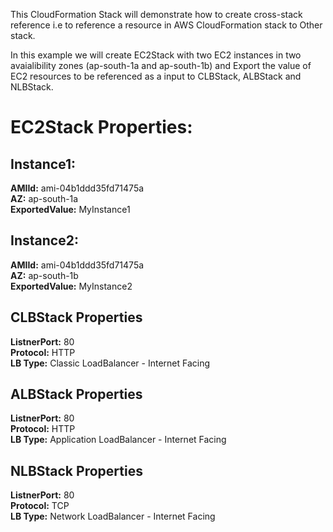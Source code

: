 This CloudFormation Stack will demonstrate how to create cross-stack reference i.e to reference a resource in AWS CloudFormation stack to Other stack.

In this example we will create EC2Stack with two EC2 instances in two avaialibility zones (ap-south-1a and ap-south-1b) and Export the value of EC2 resources to be referenced as a input to CLBStack, ALBStack and NLBStack.

# EC2Stack Properties:

## Instance1: 
  **AMIId:** ami-04b1ddd35fd71475a                                                                                                                                                 
  **AZ:** ap-south-1a                                                                                                                                                              
  **ExportedValue:** MyInstance1                                                                                                                                                   
  
## Instance2: 
  **AMIId:** ami-04b1ddd35fd71475a                                                                                                                                                 
  **AZ:** ap-south-1b                                                                                                                                                              
  **ExportedValue:** MyInstance2                                                                                                                                                   
  
## CLBStack Properties
  **ListnerPort:** 80                                                                                                                                                              
  **Protocol:** HTTP                                                                                                                                                               
  **LB Type:** Classic LoadBalancer - Internet Facing                                                                                                                              
  
## ALBStack Properties
  **ListnerPort:** 80                                                                                                                                                              
  **Protocol:** HTTP                                                                                                                                                               
  **LB Type:** Application LoadBalancer - Internet Facing                                                                                                                          
  
## NLBStack Properties
  **ListnerPort:** 80                                                                                                                                                               
  **Protocol:** TCP                                                                                                                                                                
  **LB Type:** Network LoadBalancer - Internet Facing                                                                                                                              

